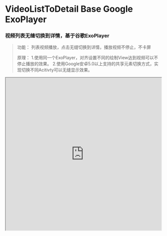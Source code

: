 # VideoListToDetail Base Google ExoPlayer
### 视频列表无缝切换到详情，基于谷歌ExoPlayer
> 功能：
> 列表视频播放，点击无缝切换到详情，播放视频不停止，不卡屏
> 
> 原理：
> 1.使用同一个ExoPlayer，对齐设置不同的绘制View达到视频可以不停止播放的效果。
> 2.使用Google安卓5.0以上支持的共享元素切换方式，实现切换不同Acitivty可以无缝显示效果。

<iframe height=498 width=510 src="https://github.com/doublezhanc/VideoListToDetail/blob/master/exampleVideo/%E5%BD%95%E5%B1%8F_20180131_154122.mp4">